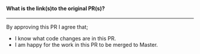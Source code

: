 #### What is the link(s)to the original PR(s)?


---

By approving this PR I agree that;
- I know what code changes are in this PR.
- I am happy for the work in this PR to be merged to Master.
